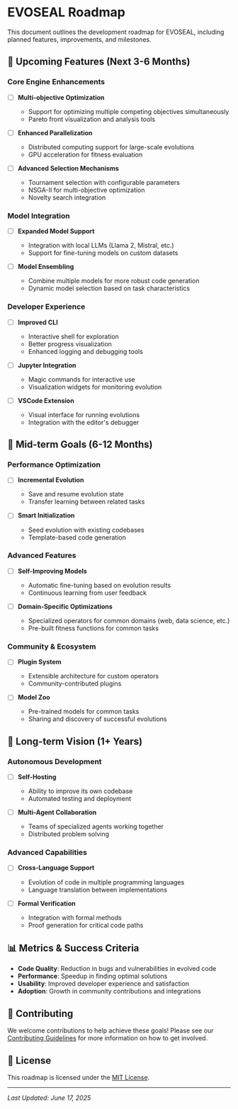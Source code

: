 # EVOSEAL Roadmap

This document outlines the development roadmap for EVOSEAL, including planned features, improvements, and milestones.

## 🚀 Upcoming Features (Next 3-6 Months)

### Core Engine Enhancements
- [ ] **Multi-objective Optimization**
  - Support for optimizing multiple competing objectives simultaneously
  - Pareto front visualization and analysis tools

- [ ] **Enhanced Parallelization**
  - Distributed computing support for large-scale evolutions
  - GPU acceleration for fitness evaluation

- [ ] **Advanced Selection Mechanisms**
  - Tournament selection with configurable parameters
  - NSGA-II for multi-objective optimization
  - Novelty search integration

### Model Integration
- [ ] **Expanded Model Support**
  - Integration with local LLMs (Llama 2, Mistral, etc.)
  - Support for fine-tuning models on custom datasets

- [ ] **Model Ensembling**
  - Combine multiple models for more robust code generation
  - Dynamic model selection based on task characteristics

### Developer Experience
- [ ] **Improved CLI**
  - Interactive shell for exploration
  - Better progress visualization
  - Enhanced logging and debugging tools

- [ ] **Jupyter Integration**
  - Magic commands for interactive use
  - Visualization widgets for monitoring evolution

- [ ] **VSCode Extension**
  - Visual interface for running evolutions
  - Integration with the editor's debugger

## 📅 Mid-term Goals (6-12 Months)

### Performance Optimization
- [ ] **Incremental Evolution**
  - Save and resume evolution state
  - Transfer learning between related tasks

- [ ] **Smart Initialization**
  - Seed evolution with existing codebases
  - Template-based code generation

### Advanced Features
- [ ] **Self-Improving Models**
  - Automatic fine-tuning based on evolution results
  - Continuous learning from user feedback

- [ ] **Domain-Specific Optimizations**
  - Specialized operators for common domains (web, data science, etc.)
  - Pre-built fitness functions for common tasks

### Community & Ecosystem
- [ ] **Plugin System**
  - Extensible architecture for custom operators
  - Community-contributed plugins

- [ ] **Model Zoo**
  - Pre-trained models for common tasks
  - Sharing and discovery of successful evolutions

## 🌟 Long-term Vision (1+ Years)

### Autonomous Development
- [ ] **Self-Hosting**
  - Ability to improve its own codebase
  - Automated testing and deployment

- [ ] **Multi-Agent Collaboration**
  - Teams of specialized agents working together
  - Distributed problem solving

### Advanced Capabilities
- [ ] **Cross-Language Support**
  - Evolution of code in multiple programming languages
  - Language translation between implementations

- [ ] **Formal Verification**
  - Integration with formal methods
  - Proof generation for critical code paths

## 📊 Metrics & Success Criteria

- **Code Quality**: Reduction in bugs and vulnerabilities in evolved code
- **Performance**: Speedup in finding optimal solutions
- **Usability**: Improved developer experience and satisfaction
- **Adoption**: Growth in community contributions and integrations

## 🤝 Contributing

We welcome contributions to help achieve these goals! Please see our [Contributing Guidelines](CONTRIBUTING.md) for more information on how to get involved.

## 📝 License

This roadmap is licensed under the [MIT License](LICENSE).

---

*Last Updated: June 17, 2025*
